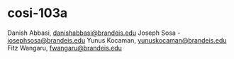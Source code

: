# cosi-103a
Danish Abbasi, danishabbasi@brandeis.edu
Joseph Sosa - josephsosa@brandeis.edu
Yunus Kocaman, yunuskocaman@brandeis.edu
Fitz Wangaru, fwangaru@brandeis.edu